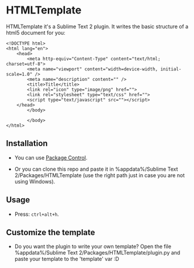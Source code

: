 HTMLTemplate
============

HTMLTemplate it's a Sublime Text 2 plugin. It writes the basic structure of a html5 document for you:

```
<!DOCTYPE html>
<html lang="en">
	<head>
		<meta http-equiv="Content-Type" content="text/html; charset=utf-8">
		<meta name="viewport" content="width=device-width, initial-scale=1.0" />
		<meta name="description" content="" />
		<title>Title</title>
		<link rel="icon" type="image/png" href="">
		<link rel="stylesheet" type="text/css" href="">
		<script type="text/javascript" src=""></script>
	</head>
		</body>

		</body>
</html>
```

## Installation ##

- You can use [Package Control](https://github.com/wbond/sublime_package_control).

- Or you can clone this repo and paste it in %appdata%/Sublime Text 2/Packages/HTMLTemplate (use the right path just in case you are not using Windows).


## Usage ##

- Press: `ctrl+alt+h`.

## Customize the template ##

- Do you want the plugin to write your own template? Open the file %appdata%/Sublime Text 2/Packages/HTMLTemplate/plugin.py and paste your template to the 'template' var :D




